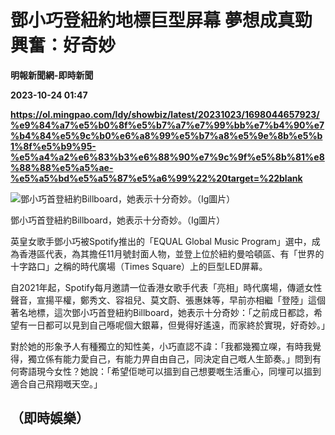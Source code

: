 # 鄧小巧登紐約地標巨型屏幕 夢想成真勁興奮：好奇妙
**明報新聞網-即時新聞**

**2023-10-24 01:47**

**https://ol.mingpao.com/ldy/showbiz/latest/20231023/1698044657923/%e9%84%a7%e5%b0%8f%e5%b7%a7%e7%99%bb%e7%b4%90%e7%b4%84%e5%9c%b0%e6%a8%99%e5%b7%a8%e5%9e%8b%e5%b1%8f%e5%b9%95-%e5%a4%a2%e6%83%b3%e6%88%90%e7%9c%9f%e5%8b%81%e8%88%88%e5%a5%ae-%e5%a5%bd%e5%a5%87%e5%a6%99%22%20target=%22blank**

![鄧小巧首登紐約Billboard，她表示十分奇妙。（Ig圖片）](https://fs.mingpao.com/ldy/20231023/s00009/9159dde1f675516610c7e9b934ce95ff.jpg)

鄧小巧首登紐約Billboard，她表示十分奇妙。（Ig圖片）

英皇女歌手鄧小巧被Spotify推出的「EQUAL Global Music Program」選中，成為香港區代表，為其擔任11月號封面人物，並登上位於紐約曼哈頓區、有「世界的十字路口」之稱的時代廣場（Times Square）上的巨型LED屏幕。

自2021年起，Spotify每月邀請一位香港女歌手代表「亮相」時代廣場，傳遞女性聲音，宣揚平權，鄭秀文、容祖兒、莫文蔚、張惠妹等，早前亦相繼「登陸」這個著名地標，這次鄧小巧首登紐約Billboard，她表示十分奇妙：「之前成日都諗，希望有一日都可以見到自己喺呢個大銀幕，但覺得好遙遠，而家終於實現，好奇妙。」

對於她的形象予人有種獨立的知性美，小巧直認不諱：「我都幾獨立㗎，有時我覺得，獨立係有能力愛自己，有能力畀自由自己，同決定自己嘅人生節奏。」問到有何寄語現今女性？她說：「希望佢哋可以搵到自己想要嘅生活重心，同埋可以搵到適合自己飛翔嘅天空。」

（即時娛樂）
------
